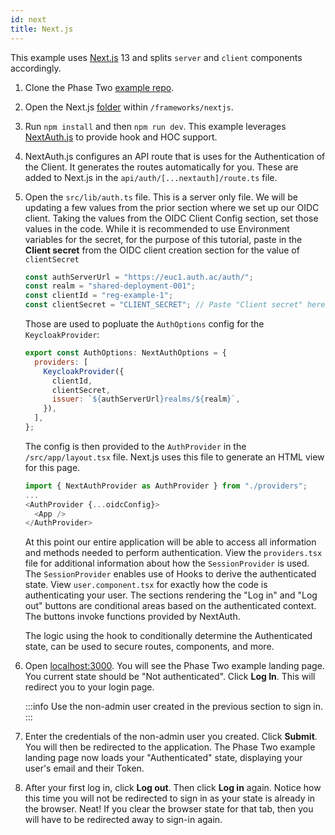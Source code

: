 ```yaml
---
id: next
title: Next.js
---
```


This example uses [Next.js](https://nextjs.org/) 13 and splits `server` and `client` components accordingly.

1. Clone the Phase Two [example repo](https://github.com/p2-inc/examples/).
1. Open the Next.js [folder](https://github.com/p2-inc/examples/tree/main/frameworks/nextjs) within `/frameworks/nextjs`.
1. Run `npm install` and then `npm run dev`. This example leverages [NextAuth.js](https://next-auth.js.org/) to provide hook and HOC support.
1. NextAuth.js configures an API route that is uses for the Authentication of the Client. It generates the routes automatically for you. These are added to Next.js in the `api/auth/[...nextauth]/route.ts` file.
1. Open the `src/lib/auth.ts` file. This is a server only file. We will be updating a few values from the prior section where we set up our OIDC client. Taking the values from the OIDC Client Config section, set those values in the code. While it is recommended to use Environment variables for the secret, for the purpose of this tutorial, paste in the **Client secret** from the OIDC client creation section for the value of `clientSecret`

   ```js
   const authServerUrl = "https://euc1.auth.ac/auth/";
   const realm = "shared-deployment-001";
   const clientId = "reg-example-1";
   const clientSecret = "CLIENT_SECRET"; // Paste "Client secret" here. Use Environment variables in prod
   ```

   Those are used to popluate the `AuthOptions` config for the `KeycloakProvider`:

   ```js
   export const AuthOptions: NextAuthOptions = {
     providers: [
       KeycloakProvider({
         clientId,
         clientSecret,
         issuer: `${authServerUrl}realms/${realm}`,
       }),
     ],
   };
   ```

   The config is then provided to the `AuthProvider` in the `/src/app/layout.tsx` file. Next.js uses this file to generate an HTML view for this page.

   ```js
   import { NextAuthProvider as AuthProvider } from "./providers";
   ...
   <AuthProvider {...oidcConfig}>
     <App />
   </AuthProvider>
   ```

   At this point our entire application will be able to access all information and methods needed to perform authentication. View the `providers.tsx` file for additional information about how the `SessionProvider` is used. The `SessionProvider` enables use of Hooks to derive the authenticated state. View `user.component.tsx` for exactly how the code is authenticating your user. The sections rendering the "Log in" and "Log out" buttons are conditional areas based on the authenticated context. The buttons invoke functions provided by NextAuth.

   The logic using the hook to conditionally determine the Authenticated state, can be used to secure routes, components, and more.

1. Open [localhost:3000](http://localhost:3000). You will see the Phase Two example landing page. You current state should be "Not authenticated". Click **Log In**. This will redirect you to your login page.

   :::info
   Use the non-admin user created in the previous section to sign in.
   :::

1. Enter the credentials of the non-admin user you created. Click **Submit**. You will then be redirected to the application. The Phase Two example landing page now loads your "Authenticated" state, displaying your user's email and their Token.
1. After your first log in, click **Log out**. Then click **Log in** again. Notice how this time you will not be redirected to sign in as your state is already in the browser. Neat! If you clear the browser state for that tab, then you will have to be redirected away to sign-in again.
